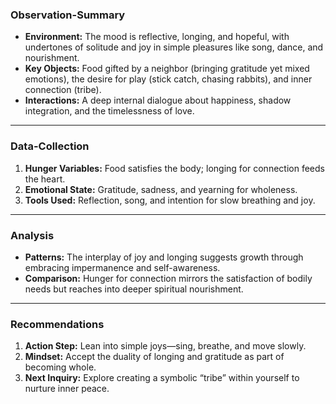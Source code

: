 

### **Observation-Summary**  
- **Environment:** The mood is reflective, longing, and hopeful, with undertones of solitude and joy in simple pleasures like song, dance, and nourishment.  
- **Key Objects:** Food gifted by a neighbor (bringing gratitude yet mixed emotions), the desire for play (stick catch, chasing rabbits), and inner connection (tribe).  
- **Interactions:** A deep internal dialogue about happiness, shadow integration, and the timelessness of love.  

---

### **Data-Collection**  
1. **Hunger Variables:** Food satisfies the body; longing for connection feeds the heart.  
2. **Emotional State:** Gratitude, sadness, and yearning for wholeness.  
3. **Tools Used:** Reflection, song, and intention for slow breathing and joy.  

---

### **Analysis**  
- **Patterns:** The interplay of joy and longing suggests growth through embracing impermanence and self-awareness.  
- **Comparison:** Hunger for connection mirrors the satisfaction of bodily needs but reaches into deeper spiritual nourishment.  

---

### **Recommendations**  
1. **Action Step:** Lean into simple joys—sing, breathe, and move slowly.  
2. **Mindset:** Accept the duality of longing and gratitude as part of becoming whole.  
3. **Next Inquiry:** Explore creating a symbolic “tribe” within yourself to nurture inner peace.  

